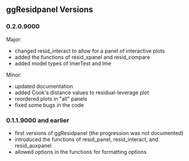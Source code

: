 ## ggResidpanel Versions

### 0.2.0.9000

Major:

- changed resid_interact to allow for a panel of interactive plots
- added the functions of resid_xpanel and resid_compare
- added model types of lmerTest and lme

Minor: 

- updated documentation
- added Cook's distance values to residual-leverage plot
- reordered plots in "all" panels
- fixed some bugs in the code

### 0.1.1.9000 and earlier

- first versions of ggResidpanel (the progression was not documented)
- introduced the functions of resid_panel, resid_interact, and resid_auxpanel
- allowed options in the functions for formatting options
